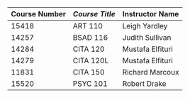 | **Course Number** | _Course Title_ | Instructor Name |
|---|---|---|
|15418|ART 110|Leigh Yardley|
|14257|BSAD 116|Judith Sullivan|
|14284|CITA 120|Mustafa Elfituri|
|14279|CITA 120L|Mustafa Elfituri|
|11831|CITA 150|Richard Marcoux|
|15520|PSYC 101|Robert Drake|
